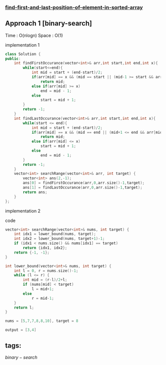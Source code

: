 ### [find-first-and-last-position-of-element-in-sorted-array](https://leetcode.com/problems/find-first-and-last-position-of-element-in-sorted-array/)

## Approach 1 [binary-search]

Time : O(nlogn)
Space : O(1)


implementation 1

```cpp
class Solution {
public:
    int findFirstOccurance(vector<int>& arr,int start,int end,int x){
        while(start<=end){
            int mid = start + (end-start)/2;
            if(arr[mid] == x && (mid == start || (mid-1 >= start && arr[mid-1] < x)))
                return mid;
            else if(arr[mid] >= x)
                end = mid - 1;
            else
                start = mid + 1;       
        }
        return -1;
    }
    int findLastOccurance(vector<int>& arr,int start,int end,int x){
        while(start <= end){
            int mid = start + (end-start)/2;
            if(arr[mid] == x && (mid == end || (mid+1 <= end && arr[mid+1] > x)))
                return mid;
            else if(arr[mid] <= x)
                start = mid + 1;
            else
                end = mid - 1;
        }
        return -1;
    }
    vector<int> searchRange(vector<int>& arr, int target) {
        vector<int> ans(2,-1);
        ans[0] = findFirstOccurance(arr,0,arr.size()-1,target);
        ans[1] = findLastOccurance(arr,0,arr.size()-1,target);
        return ans;
    }
};
``` 

implementation 2

code
```cpp
vector<int> searchRange(vector<int>& nums, int target) {
    int idx1 = lower_bound(nums, target);
    int idx2 = lower_bound(nums, target+1)-1;
    if (idx1 < nums.size() && nums[idx1] == target)
        return {idx1, idx2};
    return {-1, -1};
}

int lower_bound(vector<int>& nums, int target) {
    int l = 0, r = nums.size()-1;
    while (l <= r) {
        int mid = (r-l)/2+l;
        if (nums[mid] < target)
            l = mid+1;
        else
            r = mid-1;
    }
    return l;
}
```

```cpp
nums = [5,7,7,8,8,10], target = 8

output = [3,4]
```



## tags:
$binary-search$
